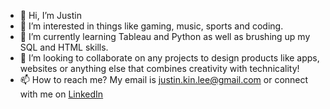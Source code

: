 - 👋 Hi, I’m Justin
- 👀 I’m interested in things like gaming, music, sports and coding.
- 🌱 I’m currently learning Tableau and Python as well as brushing up my SQL and HTML skills.
- 💞️ I’m looking to collaborate on any projects to design products like apps, websites or anything else that combines creativity with technicality!
- 📫 How to reach me? My email is justin.kin.lee@gmail.com or connect with me on [LinkedIn](https://www.linkedin.com/in/justinklee1/) 

<!---
jstlee/jstlee is a ✨ special ✨ repository because its `README.md` (this file) appears on your GitHub profile.
You can click the Preview link to take a look at your changes.
--->
